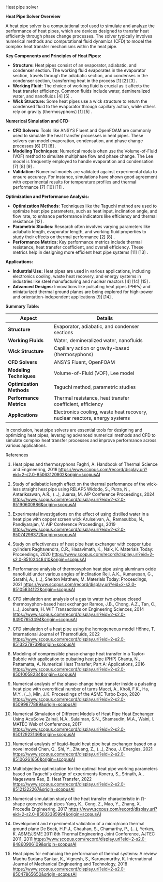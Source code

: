 Heat pipe solver

**Heat Pipe Solver Overview**

A heat pipe solver is a computational tool used to simulate and analyze the performance of heat pipes, which are devices designed to transfer heat efficiently through phase change processes. The solver typically involves numerical methods and computational fluid dynamics (CFD) to model the complex heat transfer mechanisms within the heat pipe.

**Key Components and Principles of Heat Pipes:**
- **Structure:** Heat pipes consist of an evaporator, adiabatic, and condenser section. The working fluid evaporates in the evaporator section, travels through the adiabatic section, and condenses in the condenser section, transferring heat in the process [1] [2] [3] .
- **Working Fluid:** The choice of working fluid is crucial as it affects the heat transfer efficiency. Common fluids include water, demineralized water, and nanofluids [4] [5] .
- **Wick Structure:** Some heat pipes use a wick structure to return the condensed fluid to the evaporator through capillary action, while others rely on gravity (thermosyphons) [1] [5] .

**Numerical Simulation and CFD:**
- **CFD Solvers:** Tools like ANSYS Fluent and OpenFOAM are commonly used to simulate the heat transfer processes in heat pipes. These solvers can model evaporation, condensation, and phase change processes [6] [7] [8] .
- **Modeling Techniques:** Numerical models often use the Volume-of-Fluid (VOF) method to simulate multiphase flow and phase change. The Lee model is frequently employed to handle evaporation and condensation [7] [8] [9] .
- **Validation:** Numerical models are validated against experimental data to ensure accuracy. For instance, simulations have shown good agreement with experimental results for temperature profiles and thermal performance [7] [10] [11] .

**Optimization and Performance Analysis:**
- **Optimization Methods:** Techniques like the Taguchi method are used to optimize heat pipe parameters, such as heat input, inclination angle, and flow rate, to enhance performance indicators like efficiency and thermal resistance [12] .
- **Parametric Studies:** Research often involves varying parameters like adiabatic length, evaporator length, and working fluid properties to study their effects on thermal performance [2] [8] .
- **Performance Metrics:** Key performance metrics include thermal resistance, heat transfer coefficient, and overall efficiency. These metrics help in designing more efficient heat pipe systems [11] [13] .

**Applications:**
- **Industrial Use:** Heat pipes are used in various applications, including electronics cooling, waste heat recovery, and energy systems in industries like steel manufacturing and nuclear reactors [4] [14] [15] .
- **Advanced Designs:** Innovations like pulsating heat pipes (PHPs) and miniaturized thermal ground planes are being explored for high-power and orientation-independent applications [9] [14] .

**Summary Table:**

| **Aspect**                | **Details**                                                                 |
|---------------------------|-----------------------------------------------------------------------------|
| **Structure**             | Evaporator, adiabatic, and condenser sections                               |
| **Working Fluids**        | Water, demineralized water, nanofluids                                      |
| **Wick Structure**        | Capillary action or gravity-based (thermosyphons)                           |
| **CFD Solvers**           | ANSYS Fluent, OpenFOAM                                                      |
| **Modeling Techniques**   | Volume-of-Fluid (VOF), Lee model                                            |
| **Optimization Methods**  | Taguchi method, parametric studies                                          |
| **Performance Metrics**   | Thermal resistance, heat transfer coefficient, efficiency                   |
| **Applications**          | Electronics cooling, waste heat recovery, nuclear reactors, energy systems  |

In conclusion, heat pipe solvers are essential tools for designing and optimizing heat pipes, leveraging advanced numerical methods and CFD to simulate complex heat transfer processes and improve performance across various applications.

References
1. Heat pipes and thermosyphons
Faghri, A.
Handbook of Thermal Science and Engineering, 2018
https://www.scopus.com/record/display.uri?eid=2-s2.0-85063120902&origin=scopusAI

2. Study of adiabatic length effect on the thermal performance of the wick-less straight heat pipe using RELAP5
Widodo, S., Putra, N., Antariksawan, A.R., (...), Juarsa, M.
AIP Conference Proceedings, 2024
https://www.scopus.com/record/display.uri?eid=2-s2.0-85190600886&origin=scopusAI

3. Experimental investigations on the effect of using distilled water in a heat pipe with copper screen wick
Arulselvan, A., Ramasubbu, N., Pandiyarajan, V.
AIP Conference Proceedings, 2019
https://www.scopus.com/record/display.uri?eid=2-s2.0-85074296372&origin=scopusAI

4. Study on effectiveness of heat pipe heat exchanger with copper tube cylinders
Raghavendra, C.R., Hasavimath, K., Naik, K.
Materials Today: Proceedings, 2020
https://www.scopus.com/record/display.uri?eid=2-s2.0-85102448410&origin=scopusAI

5. Performance analysis of thermosyphon heat pipe using aluminum oxide nanofluid under various angles of inclination
Reji, A.K., Kumaresan, G., Sarathi, A., (...), Shelton Matthew, M.
Materials Today: Proceedings, 2021
https://www.scopus.com/record/display.uri?eid=2-s2.0-85105834122&origin=scopusAI

6. CFD simulation and analysis of a gas to water two-phase closed thermosyphon-based heat exchanger
Ramos, J.B., Chong, A.Z., Tan, C., (...), Jouhara, H.
WIT Transactions on Engineering Sciences, 2014
https://www.scopus.com/record/display.uri?eid=2-s2.0-84907653494&origin=scopusAI

7. CFD simulation of a heat pipe using the homogeneous model
Höhne, T.
International Journal of Thermofluids, 2022
https://www.scopus.com/record/display.uri?eid=2-s2.0-85132379739&origin=scopusAI

8. Modeling of compressible phase-change heat transfer in a Taylor-Bubble with application to pulsating heat pipe (PHP)
Ghanta, N., Pattamatta, A.
Numerical Heat Transfer; Part A: Applications, 2016
https://www.scopus.com/record/display.uri?eid=2-s2.0-85010058234&origin=scopusAI

9. Numerical analysis of the phase-change heat transfer inside a pulsating heat pipe with overcritical number of turns
Mucci, A., Kholi, F.K., Ha, M.Y., (...), Min, J.K.
Proceedings of the ASME Turbo Expo, 2020
https://www.scopus.com/record/display.uri?eid=2-s2.0-85099877889&origin=scopusAI

10. Numerical Simulation of Different Models of Heat Pipe Heat Exchanger Using AcuSolve
Zainal, N.A., Sulaiman, S.N., Shamsudin, M.A., Waini, I.
MATEC Web of Conferences, 2017
https://www.scopus.com/record/display.uri?eid=2-s2.0-85012923146&origin=scopusAI

11. Numerical analysis of liquid–liquid heat pipe heat exchanger based on a novel model
Chen, Q., Shi, Y., Zhuang, Z., (...), Zhou, J.
Energies, 2021
https://www.scopus.com/record/display.uri?eid=2-s2.0-85106261656&origin=scopusAI

12. Multiobjective optimization for the optimal heat pipe working parameters based on Taguchi's design of experiments
Koneru, S., Srinath, A., Nageswara Rao, B.
Heat Transfer, 2022
https://www.scopus.com/record/display.uri?eid=2-s2.0-85121322267&origin=scopusAI

13. Numerical simulation study of the heat transfer characteristic in Ω-shape grooved heat pipes
Yang, K., Cong, Z., Mao, Y., Zhang, X.
Procedia Engineering, 2017
https://www.scopus.com/record/display.uri?eid=2-s2.0-85033385994&origin=scopusAI

14. Development and experimental validation of a micro/nano thermal ground plane
De Bock, H.P.J., Chauhan, S., Chamarthy, P., (...), Yerkes, K.
ASME/JSME 2011 8th Thermal Engineering Joint Conference, AJTEC 2011, 2011
https://www.scopus.com/record/display.uri?eid=2-s2.0-84860906109&origin=scopusAI

15. Heat pipes for enhancing the performance of thermal systems: A review
Madhu Sudana Sankar, K., Vignesh, S., Karunamurthy, K.
International Journal of Mechanical Engineering and Technology, 2018
https://www.scopus.com/record/display.uri?eid=2-s2.0-85047865650&origin=scopusAI